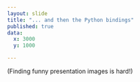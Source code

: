```yaml
---
layout: slide
title: "... and then the Python bindings"
published: true
data:
  x: 3000
  y: 1000

---
```




(Finding funny presentation images is hard!)